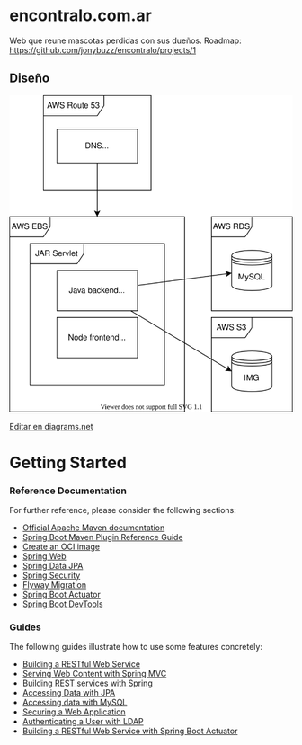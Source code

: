 # encontralo.com.ar

Web que reune mascotas perdidas con sus dueños. Roadmap: https://github.com/jonybuzz/encontralo/projects/1

## Diseño

![Diseño](diagramas.svg)

<a href="https://app.diagrams.net/#Hjonybuzz%2Fencontralo%2Fmain%2Fdiagramas.svg" target="_blank">Editar en diagrams.net</a>

# Getting Started

### Reference Documentation
For further reference, please consider the following sections:

* [Official Apache Maven documentation](https://maven.apache.org/guides/index.html)
* [Spring Boot Maven Plugin Reference Guide](https://docs.spring.io/spring-boot/docs/2.4.2/maven-plugin/reference/html/)
* [Create an OCI image](https://docs.spring.io/spring-boot/docs/2.4.2/maven-plugin/reference/html/#build-image)
* [Spring Web](https://docs.spring.io/spring-boot/docs/2.4.2/reference/htmlsingle/#boot-features-developing-web-applications)
* [Spring Data JPA](https://docs.spring.io/spring-boot/docs/2.4.2/reference/htmlsingle/#boot-features-jpa-and-spring-data)
* [Spring Security](https://docs.spring.io/spring-boot/docs/2.4.2/reference/htmlsingle/#boot-features-security)
* [Flyway Migration](https://docs.spring.io/spring-boot/docs/2.4.2/reference/htmlsingle/#howto-execute-flyway-database-migrations-on-startup)
* [Spring Boot Actuator](https://docs.spring.io/spring-boot/docs/2.4.2/reference/htmlsingle/#production-ready)
* [Spring Boot DevTools](https://docs.spring.io/spring-boot/docs/2.4.2/reference/htmlsingle/#using-boot-devtools)

### Guides
The following guides illustrate how to use some features concretely:

* [Building a RESTful Web Service](https://spring.io/guides/gs/rest-service/)
* [Serving Web Content with Spring MVC](https://spring.io/guides/gs/serving-web-content/)
* [Building REST services with Spring](https://spring.io/guides/tutorials/bookmarks/)
* [Accessing Data with JPA](https://spring.io/guides/gs/accessing-data-jpa/)
* [Accessing data with MySQL](https://spring.io/guides/gs/accessing-data-mysql/)
* [Securing a Web Application](https://spring.io/guides/gs/securing-web/)
* [Authenticating a User with LDAP](https://spring.io/guides/gs/authenticating-ldap/)
* [Building a RESTful Web Service with Spring Boot Actuator](https://spring.io/guides/gs/actuator-service/)

